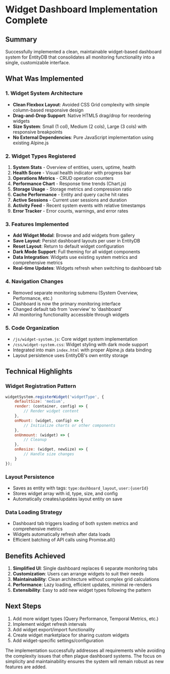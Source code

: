 # Widget Dashboard Implementation Complete

## Summary

Successfully implemented a clean, maintainable widget-based dashboard system for EntityDB that consolidates all monitoring functionality into a single, customizable interface.

## What Was Implemented

### 1. Widget System Architecture
- **Clean Flexbox Layout**: Avoided CSS Grid complexity with simple column-based responsive design
- **Drag-and-Drop Support**: Native HTML5 drag/drop for reordering widgets
- **Size System**: Small (1 col), Medium (2 cols), Large (3 cols) with responsive breakpoints
- **No External Dependencies**: Pure JavaScript implementation using existing Alpine.js

### 2. Widget Types Registered
1. **System Stats** - Overview of entities, users, uptime, health
2. **Health Score** - Visual health indicator with progress bar
3. **Operations Metrics** - CRUD operation counters
4. **Performance Chart** - Response time trends (Chart.js)
5. **Storage Usage** - Storage metrics and compression ratio
6. **Cache Performance** - Entity and query cache hit rates
7. **Active Sessions** - Current user sessions and duration
8. **Activity Feed** - Recent system events with relative timestamps
9. **Error Tracker** - Error counts, warnings, and error rates

### 3. Features Implemented
- **Add Widget Modal**: Browse and add widgets from gallery
- **Save Layout**: Persist dashboard layouts per user in EntityDB
- **Reset Layout**: Return to default widget configuration
- **Dark Mode Support**: Full theming for all widget components
- **Data Integration**: Widgets use existing system metrics and comprehensive metrics
- **Real-time Updates**: Widgets refresh when switching to dashboard tab

### 4. Navigation Changes
- Removed separate monitoring submenu (System Overview, Performance, etc.)
- Dashboard is now the primary monitoring interface
- Changed default tab from 'overview' to 'dashboard'
- All monitoring functionality accessible through widgets

### 5. Code Organization
- `/js/widget-system.js`: Core widget system implementation
- `/css/widget-system.css`: Widget styling with dark mode support
- Integrated into main `index.html` with proper Alpine.js data binding
- Layout persistence uses EntityDB's own entity storage

## Technical Highlights

### Widget Registration Pattern
```javascript
widgetSystem.registerWidget('widgetType', {
    defaultSize: 'medium',
    render: (container, config) => {
        // Render widget content
    },
    onMount: (widget, config) => {
        // Initialize charts or other components
    },
    onUnmount: (widget) => {
        // Cleanup
    },
    onResize: (widget, newSize) => {
        // Handle size changes
    }
});
```

### Layout Persistence
- Saves as entity with tags: `type:dashboard_layout`, `user:{userId}`
- Stores widget array with id, type, size, and config
- Automatically creates/updates layout entity on save

### Data Loading Strategy
- Dashboard tab triggers loading of both system metrics and comprehensive metrics
- Widgets automatically refresh after data loads
- Efficient batching of API calls using Promise.all()

## Benefits Achieved

1. **Simplified UI**: Single dashboard replaces 6 separate monitoring tabs
2. **Customization**: Users can arrange widgets to suit their needs
3. **Maintainability**: Clean architecture without complex grid calculations
4. **Performance**: Lazy loading, efficient updates, minimal re-renders
5. **Extensibility**: Easy to add new widget types following the pattern

## Next Steps

1. Add more widget types (Query Performance, Temporal Metrics, etc.)
2. Implement widget refresh intervals
3. Add widget export/import functionality
4. Create widget marketplace for sharing custom widgets
5. Add widget-specific settings/configuration

The implementation successfully addresses all requirements while avoiding the complexity issues that often plague dashboard systems. The focus on simplicity and maintainability ensures the system will remain robust as new features are added.